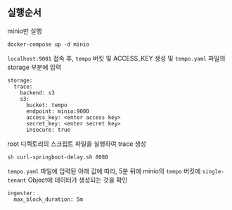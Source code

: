 ## 실행순서
minio만 실행
```
docker-compose up -d minio
```

`localhost:9001` 접속 후, `tempo` 버킷 및 ACCESS_KEY 생성 및 `tempo.yaml` 파일의 storage 부분에 입력
```
storage:
  trace:
    backend: s3
    s3:
      bucket: tempo
      endpoint: minio:9000
      access_key: <enter access key>
      secret_key: <enter secret key>
      insecure: true
```

root 디렉토리의 스크립트 파일을 실행하여 trace 생성
```
sh curl-springboot-delay.sh 8080
```

`tempo.yaml` 파일에 입력된 아래 값에 따라, 5분 뒤에 minio의 `tempo` 버킷에 `single-tenant` Object에 데이터가 생성되는 것을 확인
```
ingester:
  max_block_duration: 5m
```